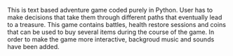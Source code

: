 This is text based adventure game coded purely in Python.
User has to make decisions that take them through different paths that eventually lead to a treasure. This game contains battles, health restore sessions and coins that can be used to buy several items during the course of the game. In order to make the game more interactive, backgroud music and sounds have been added.
